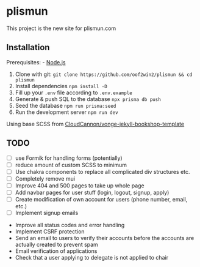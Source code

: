 # plismun

This project is the new site for plismun.com

## Installation

Prerequisites: - [Node.js](https://nodejs.org/en/)

1. Clone with git:
   `git clone https://github.com/oof2win2/plismun && cd plismun`
2. Install dependencies
   `npm install -D`
3. Fill up your `.env` file according to `.env.example`
4. Generate & push SQL to the database
   `npx prisma db push`
5. Seed the database
   `npm run prisma:seed`
6. Run the development server
   `npm run dev`

Using base SCSS from [CloudCannon/vonge-jekyll-bookshop-template](https://github.com/CloudCannon/vonge-jekyll-bookshop-template)

## TODO

- [ ] use Formik for handling forms (potentially)
- [ ] reduce amount of custom SCSS to minimum
- [ ] Use chakra components to replace all complicated div structures etc.
- [ ] Completely remove mui
- [ ] Improve 404 and 500 pages to take up whole page
- [ ] Add navbar pages for user stuff (login, logout, signup, apply)
- [ ] Create modification of own account for users (phone number, email, etc.)
- [ ] Implement signup emails
- Improve all status codes and error handling
- Implement CSRF protection
- Send an email to users to verify their accounts before the accounts are actually created to prevent spam
- Email verification of applications
- Check that a user applying to delegate is not applied to chair
